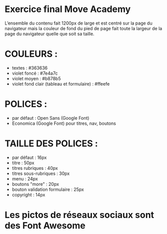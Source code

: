 Exercice final Move Academy
===========================

L’ensemble du contenu fait 1200px de large et est centré sur la page du navigateur 
mais la couleur de fond du pied de page fait toute la largeur de la page du navigateur quelle que soit sa taille.

# COULEURS :
- textes : #363636
- violet foncé : #7e4a7c
- violet moyen : #b878b5
- violet fond clair (tableau et formulaire) : #ffeefe

# POLICES :
- par défaut : Open Sans (Google Font)
- Economica (Google Font) pour titres, nav, boutons

# TAILLE DES POLICES :
- par défaut : 16px
- titre : 50px
- titres rubriques : 40px
- titres sous-rubriques : 30px
- menu : 24px
- boutons "more" : 20px
- bouton validation formulaire : 25px
- copyright : 14px

# Les pictos de réseaux sociaux sont des Font Awesome
